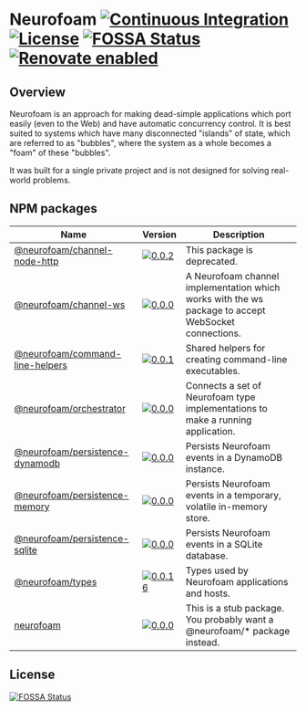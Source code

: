 # Neurofoam [![Continuous Integration](https://github.com/jameswilddev/neurofoam/workflows/Continuous%20Integration/badge.svg)](https://github.com/jameswilddev/neurofoam/actions) [![License](https://img.shields.io/github/license/jameswilddev/neurofoam.svg)](https://github.com/jameswilddev/neurofoam/blob/master/license) [![FOSSA Status](https://app.fossa.io/api/projects/git%2Bgithub.com%2Fjameswilddev%2Fneurofoam.svg?type=shield)](https://app.fossa.io/projects/git%2Bgithub.com%2Fjameswilddev%2Fneurofoam?ref=badge_shield) [![Renovate enabled](https://img.shields.io/badge/renovate-enabled-brightgreen.svg)](https://renovatebot.com/)

## Overview

Neurofoam is an approach for making dead-simple applications which port easily (even to the Web) and have automatic concurrency control.  It is best suited to systems which have many disconnected "islands" of state, which are referred to as "bubbles", where the system as a whole becomes a "foam" of these "bubbles".

It was built for a single private project and is not designed for solving real-world problems.

## NPM packages

Name                                                               | Version                                                                                                                                     | Description                                                                                        
------------------------------------------------------------------ | ------------------------------------------------------------------------------------------------------------------------------------------- | ---------------------------------------------------------------------------------------------------
[@neurofoam/channel-node-http](@neurofoam/channel-node-http)       | [![0.0.2](https://img.shields.io/npm/v/@neurofoam/channel-node-http.svg)](https://www.npmjs.com/package/@neurofoam/channel-node-http)       | This package is deprecated.                                                                        
[@neurofoam/channel-ws](@neurofoam/channel-ws)                     | [![0.0.0](https://img.shields.io/npm/v/@neurofoam/channel-ws.svg)](https://www.npmjs.com/package/@neurofoam/channel-ws)                     | A Neurofoam channel implementation which works with the ws package to accept WebSocket connections.
[@neurofoam/command-line-helpers](@neurofoam/command-line-helpers) | [![0.0.1](https://img.shields.io/npm/v/@neurofoam/command-line-helpers.svg)](https://www.npmjs.com/package/@neurofoam/command-line-helpers) | Shared helpers for creating command-line executables.                                              
[@neurofoam/orchestrator](@neurofoam/orchestrator)                 | [![0.0.0](https://img.shields.io/npm/v/@neurofoam/orchestrator.svg)](https://www.npmjs.com/package/@neurofoam/orchestrator)                 | Connects a set of Neurofoam type implementations to make a running application.                    
[@neurofoam/persistence-dynamodb](@neurofoam/persistence-dynamodb) | [![0.0.0](https://img.shields.io/npm/v/@neurofoam/persistence-dynamodb.svg)](https://www.npmjs.com/package/@neurofoam/persistence-dynamodb) | Persists Neurofoam events in a DynamoDB instance.                                                  
[@neurofoam/persistence-memory](@neurofoam/persistence-memory)     | [![0.0.0](https://img.shields.io/npm/v/@neurofoam/persistence-memory.svg)](https://www.npmjs.com/package/@neurofoam/persistence-memory)     | Persists Neurofoam events in a temporary, volatile in-memory store.                                
[@neurofoam/persistence-sqlite](@neurofoam/persistence-sqlite)     | [![0.0.0](https://img.shields.io/npm/v/@neurofoam/persistence-sqlite.svg)](https://www.npmjs.com/package/@neurofoam/persistence-sqlite)     | Persists Neurofoam events in a SQLite database.                                                    
[@neurofoam/types](@neurofoam/types)                               | [![0.0.16](https://img.shields.io/npm/v/@neurofoam/types.svg)](https://www.npmjs.com/package/@neurofoam/types)                              | Types used by Neurofoam applications and hosts.                                                    
[neurofoam](neurofoam)                                             | [![0.0.0](https://img.shields.io/npm/v/neurofoam.svg)](https://www.npmjs.com/package/neurofoam)                                             | This is a stub package.  You probably want a @neurofoam/* package instead.                         

## License

[![FOSSA Status](https://app.fossa.io/api/projects/git%2Bgithub.com%2Fjameswilddev%2Fneurofoam.svg?type=large)](https://app.fossa.io/projects/git%2Bgithub.com%2Fjameswilddev%2Fneurofoam?ref=badge_large)
